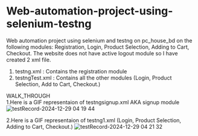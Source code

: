 # Web-automation-project-using-selenium-testng

Web automation project using selenium and testng on pc_house_bd on the following modules: Registration, Login, Product Selection, Adding to Cart, Checkout.
The website does not have active logout module so I have created 2 xml file.

1. testng.xml : Contains the registration module
2. testngTest.xml : Contains all the other modules (Login, Product Selection, Add to Cart, Checkout.)

WALK_THROUGH</br>
1.Here is a GIF representaion of testngsignup.xml AKA signup module
![testRecord-2024-12-29 04 19 44](https://github.com/user-attachments/assets/c9cdde27-87c0-4408-92d4-47adf5ebf55f)

2.Here is a GIF representaion of testng1.xml (Login, Product Selection, Adding to Cart, Checkout.)
![testRecord-2024-12-29 04 21 32](https://github.com/user-attachments/assets/42890537-56e7-4b82-9cd3-566b21221f8b)
